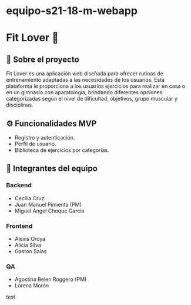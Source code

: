 # equipo-s21-18-m-webapp

# Fit Lover 💪
## 📌 Sobre el proyecto
Fit Lover es una aplicación web diseñada para ofrecer rutinas de entrenamiento adaptadas a las necesidades de los usuarios. Esta plataforma le proporciona a los usuarios ejercicios para realizar en casa o en un gimnasio con aparatología, brindando diferentes opciones categorizadas según el nivel de dificultad, objetivos, grupo muscular y disciplinas. 

## ⚙️ Funcionalidades MVP 
- Registro y autenticación.
- Perfil de usuario.
- Biblioteca de ejercicios por categorías.

## 👥 Integrantes del equipo

### Backend
- Cecilia Cruz
- Juan Manuel Pimienta (PM)
- Miguel Angel Choque Garcia

### Frontend
- Alexis Oroya
- Alicia Silva 
- Gaston Salas

### QA
- Agostina Belen Roggero (PM)
- Lorena Morón


test
